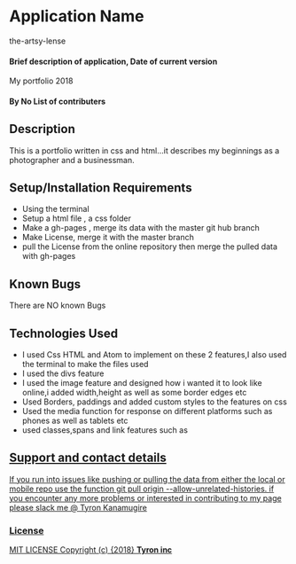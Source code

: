 
# Application Name
the-artsy-lense

#### Brief description of application, Date of current version
My portfolio
2018

#### By **No List of contributers**

## Description
This is a portfolio written in css and html...it describes my beginnings as a photographer and a businessman.

## Setup/Installation Requirements
* Using the terminal
* Setup a html file , a css folder  
* Make a gh-pages , merge its data with the master git hub branch
* Make License, merge it with the master branch
* pull the License from the online repository then merge the pulled data with gh-pages
## Known Bugs
There are NO known Bugs
## Technologies Used
* I used Css HTML and Atom to implement on these 2 features,I also used the terminal to make the files used
* I used the divs feature
* I used the image feature and designed how i wanted it to look like online,i added width,height as well as some border edges etc
* Used Borders, paddings and added custom styles to the features on css
* Used the media function for response on different platforms such as phones as well as tablets etc
* used classes,spans and link features such as <a href = ".....">
## Support and contact details
If you run into issues like pushing or pulling the data from either the local or mobile repo use the function
 git pull origin --allow-unrelated-histories.
 if you encounter any more problems or interested in contributing to my page please slack me @ Tyron Kanamugire
### License
MIT LICENSE
Copyright (c) {2018} **Tyron inc**
